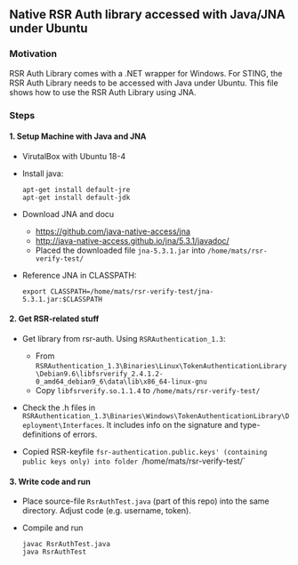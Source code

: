 ## Native RSR Auth library accessed with Java/JNA under Ubuntu ##

### Motivation

RSR Auth Library comes with a .NET wrapper for Windows.
For STING, the RSR Auth Library needs to be accessed with Java under Ubuntu.
This file shows how to use the RSR Auth Library using JNA.


### Steps ###

#### 1. Setup Machine with Java and JNA
- VirutalBox with Ubuntu 18-4

- Install java:
  ````
  apt-get install default-jre
  apt-get install default-jdk
  ````
  
- Download JNA and docu
  - https://github.com/java-native-access/jna
  - http://java-native-access.github.io/jna/5.3.1/javadoc/
  - Placed the downloaded file `jna-5.3.1.jar` into `/home/mats/rsr-verify-test/`

- Reference JNA in CLASSPATH:
  ````
  export CLASSPATH=/home/mats/rsr-verify-test/jna-5.3.1.jar:$CLASSPATH
  ````


#### 2. Get RSR-related stuff
- Get library from rsr-auth. Using `RSRAuthentication_1.3`:
  - From `RSRAuthentication_1.3\Binaries\Linux\TokenAuthenticationLibrary\Debian9.6\libfsrverify_2.4.1.2-0_amd64_debian9_6\data\lib\x86_64-linux-gnu`
  - Copy `libfsrverify.so.1.1.4` to `/home/mats/rsr-verify-test/`

- Check the .h files in `RSRAuthentication_1.3\Binaries\Windows\TokenAuthenticationLibrary\Deployment\Interfaces`. It includes info on the signature and type-definitions of errors.

- Copied RSR-keyfile `fsr-authentication.public.keys' (containing public keys only) into folder `/home/mats/rsr-verify-test/`


#### 3. Write code and run
- Place source-file `RsrAuthTest.java` (part of this repo) into the same directory. Adjust code (e.g. username, token).

- Compile and run
  ````
  javac RsrAuthTest.java
  java RsrAuthTest
  ````


 
